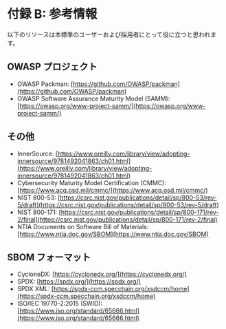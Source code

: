 # 付録 B: 参考情報

以下のリソースは本標準のユーザーおよび採用者にとって役に立つと思われます。

## OWASP プロジェクト

* OWASP Packman: [https://github.com/OWASP/packman](https://github.com/OWASP/packman)
* OWASP Software Assurance Maturity Model (SAMM): [https://owasp.org/www-project-samm/](https://owasp.org/www-project-samm/)

## その他

* InnerSource: [https://www.oreilly.com/library/view/adopting-innersource/9781492041863/ch01.html](https://www.oreilly.com/library/view/adopting-innersource/9781492041863/ch01.html)
* Cybersecurity Maturity Model Certification (CMMC): [https://www.acq.osd.mil/cmmc/](https://www.acq.osd.mil/cmmc/)
* NIST 800-53: [https://csrc.nist.gov/publications/detail/sp/800-53/rev-5/draft](https://csrc.nist.gov/publications/detail/sp/800-53/rev-5/draft)
* NIST 800-171: [https://csrc.nist.gov/publications/detail/sp/800-171/rev-2/final](https://csrc.nist.gov/publications/detail/sp/800-171/rev-2/final) 
* NTIA Documents on Software Bill of Materials: [https://www.ntia.doc.gov/SBOM](https://www.ntia.doc.gov/SBOM)

## SBOM フォーマット

* CycloneDX: [https://cyclonedx.org/](https://cyclonedx.org/)
* SPDX: [https://spdx.org/](https://spdx.org/)
* SPDX XML: [https://spdx-ccm.specchain.org/xsdccm/home](https://spdx-ccm.specchain.org/xsdccm/home)
* ISO/IEC 19770-2:2015 (SWID): [https://www.iso.org/standard/65666.html](https://www.iso.org/standard/65666.html)

